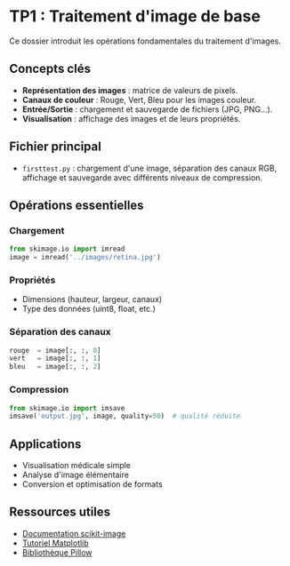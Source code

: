 # TP1 : Traitement d'image de base

Ce dossier introduit les opérations fondamentales du traitement d'images.

## Concepts clés

- **Représentation des images** : matrice de valeurs de pixels.
- **Canaux de couleur** : Rouge, Vert, Bleu pour les images couleur.
- **Entrée/Sortie** : chargement et sauvegarde de fichiers (JPG, PNG...).
- **Visualisation** : affichage des images et de leurs propriétés.

## Fichier principal

- `firsttest.py` : chargement d'une image, séparation des canaux RGB, affichage et sauvegarde avec différents niveaux de compression.

## Opérations essentielles

### Chargement
```python
from skimage.io import imread
image = imread('../images/retina.jpg')
```

### Propriétés
- Dimensions (hauteur, largeur, canaux)
- Type des données (uint8, float, etc.)

### Séparation des canaux
```python
rouge  = image[:, :, 0]
vert   = image[:, :, 1]
bleu   = image[:, :, 2]
```

### Compression
```python
from skimage.io import imsave
imsave('output.jpg', image, quality=50)  # qualité réduite
```

## Applications

- Visualisation médicale simple
- Analyse d'image élémentaire
- Conversion et optimisation de formats

## Ressources utiles

- [Documentation scikit-image](https://scikit-image.org/docs/stable/)
- [Tutoriel Matplotlib](https://matplotlib.org/stable/tutorials/introductory/images.html)
- [Bibliothèque Pillow](https://pillow.readthedocs.io/en/stable/)

